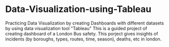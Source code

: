 # Data-Visualization-using-Tableau
Practicing Data Visualization by creating Dashboards with different datasets by using data visualization tool "Tableau"
This is a guided project of creating dashboard of a London Bus safety. This porject gives insights of incidents (by boroughs, types, routes, time, season), deaths, etc in london. 

